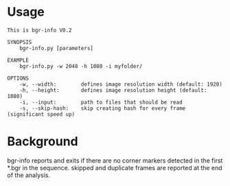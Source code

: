 # Usage
```
This is bgr-info V0.2

SYNOPSIS
	bgr-info.py [parameters]

EXAMPLE
	bgr-info.py -w 2048 -h 1080 -i myfolder/

OPTIONS
	-w, --width:	    defines image resolution width (default: 1920)
	-h, --height:	    defines image resolution height (default: 1080)
	-i, --input:	    path to files that should be read
	-s, --skip-hash:	skip creating hash for every frame (significant speed up)
```

# Background
bgr-info reports and exits if there are no corner markers detected in the first *.bgr in the sequence.
skipped and duplicate frames are reported at the end of the analysis.

